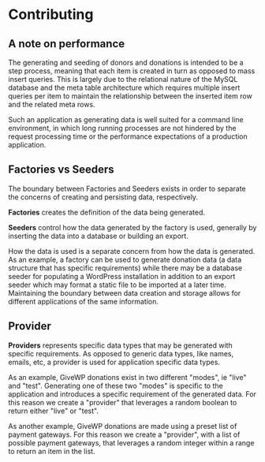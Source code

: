 # Contributing

## A note on performance

The generating and seeding of donors and donations is intended to be a step process, meaning that each item is created in turn as opposed to mass insert queries. This is largely due to the relational nature of the MySQL database and the meta table architecture which requires multiple insert queries per item to maintain the relationship between the inserted item row and the related meta rows.

Such an application as generating data is well suited for a command line environment, in which long running processes are not hindered by the request processing time or the performance expectations of a production application.

## Factories vs Seeders

The boundary between Factories and Seeders exists in order to separate the  concerns of creating and persisting data, respectively.

**Factories** creates the definition of the data being generated.

**Seeders** control how the data generated by the factory is used, generally by inserting the data into a database or building an export.

How the data is used is a separate concern from how the data is generated. As an example, a factory can be used to generate donation data (a data structure that has specific requirements) while there may be a database seeder for populating a WordPress installation in addition to an export seeder which may format a static file to be imported at a later time. Maintaining the boundary between data creation and storage allows for different applications of the same information.

## Provider

**Providers** represents specific data types that may be generated with specific requirements. As opposed to generic data types, like names, emails, etc, a provider is used for application specific data types.

As an example, GiveWP donations exist in two different "modes", ie "live" and "test". Generating one of these two "modes" is specific to the application and introduces a specific requirement of the generated data. For this reason we create a "provider" that leverages a random boolean to return either "live" or "test".

As another example, GiveWP donations are made using a preset list of payment gateways. For this reason we create a "provider", with a list of possible payment gateways, that leverages a random integer within a range to return an item in the list.